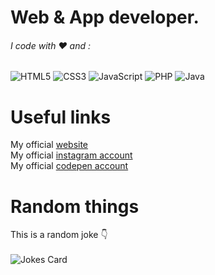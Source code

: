 # Web & App developer.
###### I code with ♥ and :

![HTML5](https://img.shields.io/badge/html5-%23E34F26.svg?style=for-the-badge&logo=html5&logoColor=white) 
![CSS3](https://img.shields.io/badge/css3-%231572B6.svg?style=for-the-badge&logo=css3&logoColor=white)
![JavaScript](https://img.shields.io/badge/javascript-%23323330.svg?style=for-the-badge&logo=javascript&logoColor=%23F7DF1E)
![PHP](https://img.shields.io/badge/php-%23777BB4.svg?style=for-the-badge&logo=php&logoColor=white)
![Java](https://img.shields.io/badge/java-%23ED8B00.svg?style=for-the-badge&logo=java&logoColor=white)

# Useful links
My official [website](https://www.peradev.it)<br>
My official [instagram account](https://www.instagram.com/peradev.exe/)<br>
My official [codepen account](https://codepen.io/peradev)

# Random things
This is a random joke 👇<br><br>
![Jokes Card](https://readme-jokes.vercel.app/api?hideBorder)
